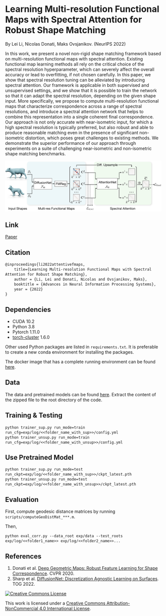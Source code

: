 # Learning Multi-resolution Functional Maps with Spectral Attention for Robust Shape Matching
By Lei Li, Nicolas Donati, Maks Ovsjanikov. (NeurIPS 2022)

In this work, we present a novel non-rigid shape matching framework based on multi-resolution functional maps with spectral attention. Existing functional map learning methods all rely on the critical choice of the spectral resolution hyperparameter, which can severely affect the overall accuracy or lead to overfitting, if not chosen carefully. In this paper, we show that spectral resolution tuning can be alleviated by introducing spectral attention. Our framework is applicable in both supervised and unsupervised settings, and we show that it is possible to train the network so that it can  adapt the spectral resolution, depending on the given shape input. More specifically, we propose to compute multi-resolution functional maps that characterize correspondence across a range of spectral resolutions, and introduce a spectral attention network that helps to combine this representation into a single coherent final correspondence. Our approach is not only accurate with near-isometric input, for which a high spectral resolution is typically preferred, but also robust and able to produce reasonable matching even in the presence of significant non-isometric distortion, which poses great challenges to existing methods. We demonstrate the superior performance of our approach through experiments on a suite of challenging near-isometric and non-isometric shape matching benchmarks.

![pipeline](res/pipeline.jpg)

## Link

[Paper](https://arxiv.org/pdf/2210.06373)

## Citation
```
@inproceedings{li2022attentivefmaps,
    title={Learning Multi-resolution Functional Maps with Spectral Attention for Robust Shape Matching},
    author = {Li, Lei and Donati, Nicolas and Ovsjanikov, Maks},
    booktitle = {Advances in Neural Information Processing Systems},
    year = {2022}
}
```

## Dependencies
- CUDA 10.2
- Python 3.8
- Pytorch 1.11.0
- [torch-cluster](https://github.com/rusty1s/pytorch_cluster) 1.6.0

Other used Python packages are listed in `requirements.txt`.
It is preferable to create a new conda environment for installing the packages.

The docker image that has a complete running environment can be found [here](https://hub.docker.com/r/craigleili/attentivefmaps/tags).

## Data

The data and pretrained models can be found [here](https://1drv.ms/u/s!Alg6Vpe53dEDgbgRZB61zfVdUmd1jg?e=3bZWZn).
Extract the content of the zipped file to the root directory of the code.

## Training & Testing

```
python trainer_sup.py run_mode=train run_cfg=exp/log/<<folder_name_with_sup>>/config.yml
python trainer_unsup.py run_mode=train run_cfg=exp/log/<<folder_name_with_unsup>>/config.yml
```

## Use Pretrained Model

```
python trainer_sup.py run_mode=test run_ckpt=exp/log/<<folder_name_with_sup>>/ckpt_latest.pth
python trainer_unsup.py run_mode=test run_ckpt=exp/log/<<folder_name_with_unsup>>/ckpt_latest.pth
```

## Evaluation

First, compute geodesic distance matrices by running `scripts/computeGeoDistMat_***.m`.

Then,
```
python eval_corr.py --data_root exp/data --test_roots exp/log/<<folder1_name>> exp/log/<<folder2_name>>...
```

## References
1. Donati et al. [Deep Geometric Maps: Robust Feature Learning for Shape Correspondence](https://github.com/LIX-shape-analysis/GeomFmaps). CVPR 2020.
1. Sharp et al. [DiffusionNet: Discretization Agnostic Learning on Surfaces](https://github.com/nmwsharp/diffusion-net). TOG 2022.

[![Creative Commons License](https://i.creativecommons.org/l/by-nc/4.0/80x15.png)](http://creativecommons.org/licenses/by-nc/4.0/)

This work is licensed under a [Creative Commons Attribution-NonCommercial 4.0 International License](http://creativecommons.org/licenses/by-nc/4.0/).
